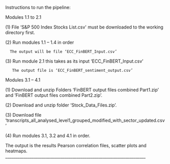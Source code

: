 Instructions to run the pipeline:

Modules 1.1 to 2.1

(1) File ‘S&P 500 Index Stocks List.csv' must be downloaded to the working directory first.

(2) Run modules 1.1 – 1.4 in order

      The output will be file ‘ECC_FinBERT_Input.csv’
      
(3) Run module 2.1 this takes as its input ‘ECC_FinBERT_Input.csv’

       The output file is ‘ECC_FinBERT_sentiment_output.csv’
       
Modules 3.1 – 4.1

(1) Download and unzip Folders ‘FinBERT output files combined Part1.zip’ and ’FinBERT output files combined Part2.zip’.

(2)  Download and unzip folder ‘Stock_Data_Files.zip’.

(3)  Download file ‘transcripts_all_analysed_level1_grouped_modified_with_sector_updated.csv’

(4) Run modules 3.1, 3.2 and 4.1 in order.

The output is the results Pearson correlation files, scatter plots and heatmaps.
    _____________________________________________________________________
